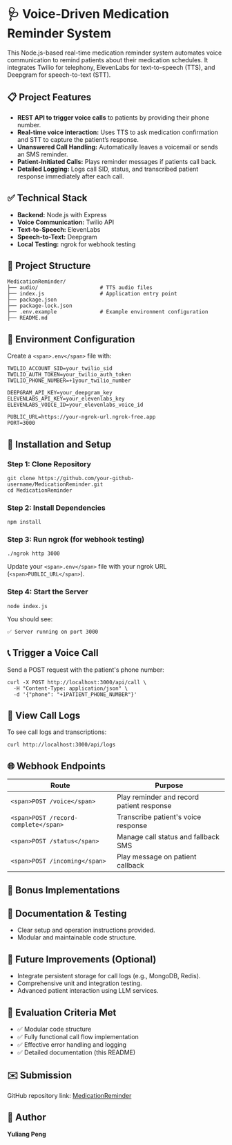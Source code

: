 # 🩺 Voice-Driven Medication Reminder System

This Node.js-based real-time medication reminder system automates voice communication to remind patients about their medication schedules. It integrates Twilio for telephony, ElevenLabs for text-to-speech (TTS), and Deepgram for speech-to-text (STT).

## 📋 Project Features

* **REST API to trigger voice calls** to patients by providing their phone number.
* **Real-time voice interaction:** Uses TTS to ask medication confirmation and STT to capture the patient’s response.
* **Unanswered Call Handling:** Automatically leaves a voicemail or sends an SMS reminder.
* **Patient-Initiated Calls:** Plays reminder messages if patients call back.
* **Detailed Logging:** Logs call SID, status, and transcribed patient response immediately after each call.

## ✅ Technical Stack

* **Backend:** Node.js with Express
* **Voice Communication:** Twilio API
* **Text-to-Speech:** ElevenLabs
* **Speech-to-Text:** Deepgram
* **Local Testing:** ngrok for webhook testing

## 📂 Project Structure

```
MedicationReminder/
├── audio/                    # TTS audio files
├── index.js                  # Application entry point
├── package.json
├── package-lock.json
├── .env.example              # Example environment configuration
├── README.md
```

## 🔑 Environment Configuration

Create a `<span>.env</span>` file with:

```
TWILIO_ACCOUNT_SID=your_twilio_sid
TWILIO_AUTH_TOKEN=your_twilio_auth_token
TWILIO_PHONE_NUMBER=+1your_twilio_number

DEEPGRAM_API_KEY=your_deepgram_key
ELEVENLABS_API_KEY=your_elevenlabs_key
ELEVENLABS_VOICE_ID=your_elevenlabs_voice_id

PUBLIC_URL=https://your-ngrok-url.ngrok-free.app
PORT=3000
```

## 🚀 Installation and Setup

### Step 1: Clone Repository

```
git clone https://github.com/your-github-username/MedicationReminder.git
cd MedicationReminder
```

### Step 2: Install Dependencies

```
npm install
```

### Step 3: Run ngrok (for webhook testing)

```
./ngrok http 3000
```

Update your `<span>.env</span>` file with your ngrok URL (`<span>PUBLIC_URL</span>`).

### Step 4: Start the Server

```
node index.js
```

You should see:

```
✅ Server running on port 3000
```

## 📞 Trigger a Voice Call

Send a POST request with the patient's phone number:

```
curl -X POST http://localhost:3000/api/call \
  -H "Content-Type: application/json" \
  -d '{"phone": "+1PATIENT_PHONE_NUMBER"}'
```

## 📑 View Call Logs

To see call logs and transcriptions:

```
curl http://localhost:3000/api/logs
```

## 🌐 Webhook Endpoints

| Route                                  | Purpose                                   |
| -------------------------------------- | ----------------------------------------- |
| `<span>POST /voice</span>`           | Play reminder and record patient response |
| `<span>POST /record-complete</span>` | Transcribe patient's voice response       |
| `<span>POST /status</span>`          | Manage call status and fallback SMS       |
| `<span>POST /incoming</span>`        | Play message on patient callback          |

## 🧪 Bonus Implementations

## 📖 Documentation & Testing

* Clear setup and operation instructions provided.
* Modular and maintainable code structure.

## 🚧 Future Improvements (Optional)

* Integrate persistent storage for call logs (e.g., MongoDB, Redis).
* Comprehensive unit and integration testing.
* Advanced patient interaction using LLM services.

## 🎯 Evaluation Criteria Met

* ✅ Modular code structure
* ✅ Fully functional call flow implementation
* ✅ Effective error handling and logging
* ✅ Detailed documentation (this README)

## ✉️ Submission

GitHub repository link: [MedicationReminder](https://github.com/your-github-username/MedicationReminder)

## 👤 Author

**Yuliang Peng**
